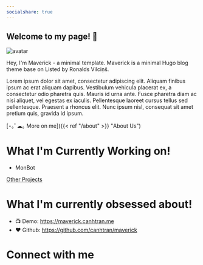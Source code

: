 ```yaml
---
socialshare: true
---
```


## Welcome to my page! 👋

<img class="avatar" src="/./assets/images/avatar.png" alt="avatar">

Hey, I'm Maverick - a minimal template. Maverick is a minimal Hugo blog theme base on Listed by Ronalds Vilciņš.

Lorem ipsum dolor sit amet, consectetur adipiscing elit. Aliquam finibus ipsum ac erat aliquam dapibus. Vestibulum vehicula placerat ex, a consectetur odio pharetra quis. Mauris id urna ante. Fusce pharetra diam ac nisi aliquet, vel egestas ex iaculis. Pellentesque laoreet cursus tellus sed pellentesque. Praesent a rhoncus elit. Nunc ipsum nisl, consequat sit amet pretium quis, gravida id ipsum.

[⋆｡ﾟ☁︎｡ More on me]({{< ref "/about" >}} "About Us")
# What I'm Currently Working on!
- MonBot

<a href="/"> Other Projects</a>

# What I'm currently obsessed about!

- 📺 Demo: https://maverick.canhtran.me
- ❤️ Github: https://github.com/canhtran/maverick

# Connect with me


